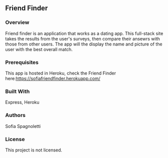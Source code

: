## Friend Finder

### Overview

Friend finder is an application that works as a dating app. This full-stack site takes the results from the user's surveys, then compare their ansewrs with those from other users. The app will the display the name and picture of the user with the best overall match. 

### Prerequisites
This app is hosted in Heroku, check the Friend Finder here:https://sofiafriendfinder.herokuapp.com/

### Built With
Express, Heroku

### Authors
Sofia Spagnoletti

### License
This project is not licensed.
